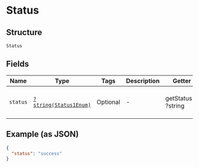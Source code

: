 
# Status

## Structure

`Status`

## Fields

| Name | Type | Tags | Description | Getter | Setter |
|  --- | --- | --- | --- | --- | --- |
| `status` | [`?string(Status1Enum)`](../../doc/models/status-1-enum.md) | Optional | - | getStatus(): ?string | setStatus(?string status): void |

## Example (as JSON)

```json
{
  "status": "success"
}
```

